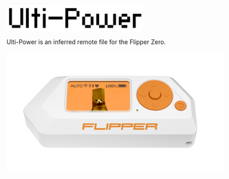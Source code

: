 ![](/assets/title.png)

Ulti-Power is an inferred remote file for the Flipper Zero. 

![](/assets/flipcat.png)